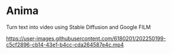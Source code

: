 # Anima
Turn text into video using Stable Diffusion and Google FILM

https://user-images.githubusercontent.com/6180201/202250199-c5cf2896-cb14-43e1-b4cc-cda264587e4c.mp4

